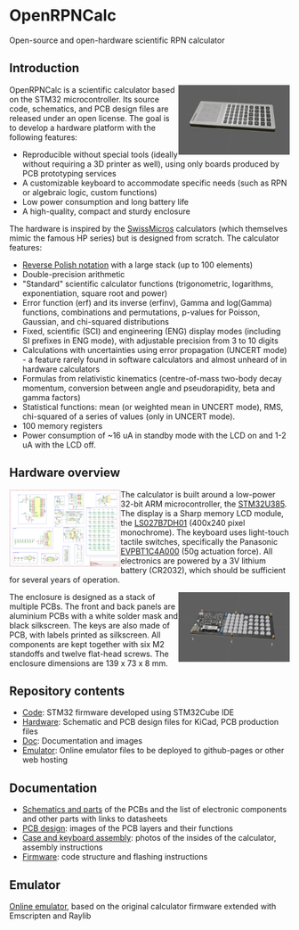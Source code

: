 # OpenRPNCalc
Open-source and open-hardware scientific RPN calculator

## Introduction

<img src="Doc/images/pcb12.jpg" width="200" align="right">

OpenRPNCalc is a scientific calculator based on the STM32 microcontroller. Its source code, schematics, and PCB design files are released under an open license. The goal is to develop a hardware platform with the following features: 
  * Reproducible without special tools (ideally without requiring a 3D printer as well), using only boards produced by PCB prototyping services
  * A customizable keyboard to accommodate specific needs (such as RPN or algebraic logic, custom functions)
  * Low power consumption and long battery life
  * A high-quality, compact and sturdy enclosure

The hardware is inspired by the [SwissMicros](https://www.swissmicros.com/products) calculators (which themselves mimic the famous HP series) but is designed from scratch. The calculator features: 

  * [Reverse Polish notation](https://www.hpmuseum.org/rpn.htm) with a large stack (up to 100 elements)
  * Double-precision arithmetic
  * "Standard" scientific calculator functions (trigonometric, logarithms, exponentiation, square root and power)
  * Error function (erf) and its inverse (erfinv), Gamma and log(Gamma) functions, combinations and permutations, p-values for Poisson, Gaussian, and chi-squared distributions
  * Fixed, scientific (SCI) and engineering (ENG) display modes (including SI prefixes in ENG mode), with adjustable precision from 3 to 10 digits
  * Calculations with uncertainties using error propagation (UNCERT mode) - a feature rarely found in software calculators and almost unheard of in hardware calculators
  * Formulas from relativistic kinematics (centre-of-mass two-body decay momentum, conversion between angle and pseudorapidity, beta and gamma factors)
  * Statistical functions: mean (or weighted mean in UNCERT mode), RMS, chi-squared of a series of values (only in UNCERT mode). 
  * 100 memory registers
  * Power consumption of ~16 uA in standby mode with the LCD on and 1-2 uA with the LCD off. 

## Hardware overview

<img src="Doc/images/schematic.png" width="200" align="left">

The calculator is built around a low-power 32-bit ARM microcontroller, the [STM32U385](https://www.st.com/en/microcontrollers-microprocessors/stm32u385rg.html). The display is a Sharp memory LCD module, the [LS027B7DH01](https://www.sharpsde.com/products/displays/model/LS027B7DH01/) (400x240 pixel monochrome). The keyboard uses light-touch tactile switches, specifically the Panasonic [EVPBT1C4A000](https://industry.panasonic.com/global/en/products/control/switch/light-touch/number/evpbt1c4a000) (50g actuation force). All electronics are powered by a 3V lithium battery (CR2032), which should be sufficient for several years of operation. 

<img src="Doc/images/pcb01.jpg" width="200" align="right">

The enclosure is designed as a stack of multiple PCBs. The front and back panels are aluminium PCBs with a white solder mask and black silkscreen. The keys are also made of PCB, with labels printed as silkscreen. All components are kept together with six M2 standoffs and twelve flat-head screws. The enclosure dimensions are 139 x 73 x 8 mm. 

## Repository contents

   * [Code](Code): STM32 firmware developed using STM32Cube IDE
   * [Hardware](Hardware): Schematic and PCB design files for KiCad, PCB production files
   * [Doc](Doc): Documentation and images
   * [Emulator](Emulator): Online emulator files to be deployed to github-pages or other web hosting

## Documentation

   * [Schematics and parts](Doc/schematics.md) of the PCBs and the list of electronic components and other parts with links to datasheets
   * [PCB design](Doc/pcb_design.md): images of the PCB layers and their functions
   * [Case and keyboard assembly](Doc/case_design.md): photos of the insides of the calculator, assembly instructions
   * [Firmware](Code/README.md): code structure and flashing instructions

## Emulator 

[Online emulator](https://apoluekt.github.io/OpenRPNCalc/Emulator/), based on the original calculator firmware extended with Emscripten and Raylib
